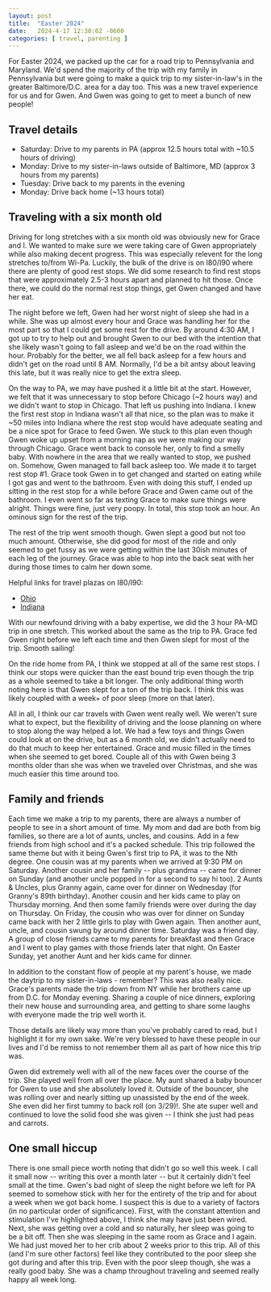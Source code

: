 ```yaml
---
layout: post
title:  "Easter 2024"
date:   2024-4-17 12:30:02 -0600
categories: [ travel, parenting ]
---
```


For Easter 2024, we packed up the car for a road trip to
Pennsylvania and Maryland. We'd spend the majority of 
the trip with my family in Pennsylvania but were going 
to make a quick trip to my sister-in-law's in the greater
Baltimore/D.C. area for a day too. This was a new 
travel experience for us and for Gwen. And Gwen was going
to get to meet a bunch of new people!

## Travel details
- Saturday: Drive to my parents in PA (approx 12.5 hours 
total with ~10.5 hours of driving)
- Monday:   Drive to my sister-in-laws outside of 
Baltimore, MD (approx 3 hours from my parents)
- Tuesday: Drive back to my parents in the evening
- Monday:  Drive back home (~13 hours total)

## Traveling with a six month old
Driving for long stretches with a six month old was 
obviously new for Grace and I. We wanted to make sure
we were taking care of Gwen appropriately while also
making decent progress. This was especially relevent
for the long stretches to/from Wi-Pa. Luckily, the 
bulk of the drive is on I80/I90 where there are 
plenty of good rest stops. We did some research 
to find rest stops that were approximately 2.5-3 
hours apart and planned to hit those. Once there, 
we could do the normal rest stop things, get Gwen
changed and have her eat.

The night before we left, Gwen had her worst night 
of sleep she had in a while. She was up almost 
every hour and Grace was handling her for the most
part so that I could get some rest for the drive. 
By around 4:30 AM, I got up to try to help out and
brought Gwen to our bed with the intention that
she likely wasn't going to fall asleep and we'd be on
the road within the hour. Probably for the better,
we all fell back asleep for a few hours and didn't get
on the road until 8 AM. Normally, I'd be a bit antsy
about leaving this late, but it was really nice
to get the extra sleep.

On the way to PA, we may have pushed it a little bit
at the start. However, we felt that it was 
unnecessary to stop before Chicago (~2 hours way) and we didn't 
want to stop in Chicago. That left us pushing into 
Indiana. I knew the first rest stop in Indiana wasn't
all that nice, so the plan was to make it ~50 miles
into Indiana where the rest stop would have adequate seating
and be a nice spot for Grace to feed Gwen. We stuck to this
plan even though Gwen woke up upset from a morning nap as we
were making our way through Chicago. Grace went back to
console her, only to find a smelly baby. With nowhere in the
area that we really wanted to stop, we pushed on. Somehow,
Gwen managed to fall back asleep too. We made it to target
rest stop #1. Grace took Gwen in to get changed and started
on eating while I got gas and went to the bathroom. Even
with doing this stuff, I ended up sitting in the rest stop
for a while before Grace and Gwen came out of the bathroom. 
I even went so far as texting Grace to make sure things
were alright. Things were fine, just very poopy. In total,
this stop took an hour. An ominous sign for the rest of
the trip. 

The rest of the trip went smooth though. Gwen slept a good
but not too much amount. Otherwise, she 
did good for most of the ride and only seemed to 
get fussy as we were getting within the last 30ish minutes
of each leg of the journey. Grace was able to hop into 
the back seat with her during those times to calm her
down some. 

Helpful links for travel plazas on I80/I90:
- [Ohio](https://www.ohioturnpike.org/travelers/service-plazas/)
- [Indiana](https://www.indianatollroad.org/plazas-parking/)

With our newfound driving with a baby expertise, we did the
3 hour PA-MD trip in one stretch. This worked about the same
as the trip to PA. Grace fed Gwen right before we left each 
time and then Gwen slept for most of the trip. Smooth sailing!

On the ride home from PA, I think we stopped at all of the same
rest stops. I think our stops were quicker than the east bound
trip even though the trip as a whole seemed to take a bit longer. 
The only additional thing worth noting here is that Gwen slept 
for a ton of the trip back. I think this was likely coupled with
a week+ of poor sleep (more on that later). 

All in all, I think our car travels with Gwen went really well. 
We weren't sure what to expect, but the flexibility of driving
and the loose planning on where to stop along the way helped a 
lot. We had a few toys and things Gwen could look at on the 
drive, but as a 6 month old, we didn't actually need to do that 
much to keep her entertained. Grace and music filled in the times
when she seemed to get bored. Couple all of this with Gwen being 3 
months older than she was when we traveled over Christmas, and she was 
much easier this time around too. 

## Family and friends
Each time we make a trip to my parents, there are always a number 
of people to see in a short amount of time. My mom and dad are both 
from big families, so there are a lot of aunts, uncles, and cousins.
Add in a few friends from high school and it's a packed schedule. 
This trip followed the same theme but with it being Gwen's first 
trip to PA, it was to the Nth degree. One cousin
was at my parents when we arrived at 9:30 PM on Saturday. Another
cousin and her family -- plus grandma -- came for dinner on Sunday (and 
another uncle popped in for a second to say hi too).
2 Aunts & Uncles, plus Granny again, came over for dinner on Wednesday
(for Granny's 89th birthday). Another cousin and her kids came to play
on Thursday morning. And then some family friends were over 
during the day on Thursday. On Friday, the cousin who was over for
dinner on Sunday came back with her 2 little girls to play with
Gwen again. Then another aunt, uncle, and cousin swung by around 
dinner time. Saturday was a friend day. A group of close friends
came to my parents for breakfast and then Grace and I went to play 
games with those friends later that night. On Easter Sunday, yet
another Aunt and her kids came for dinner. 

In addition to the constant flow of people at my parent's house, we
made the daytrip to my sister-in-laws - remember? This was also
really nice. Grace's parents made the trip down from NY while her
brothers came up from D.C. for Monday evening. Sharing a couple of nice 
dinners, exploring their new house and surrounding area, and getting to 
share some laughs with everyone made the trip well worth it. 

Those details are likely
way more than you've probably cared to read, but I highlight it
for my own sake. We're very blessed to have these people in our lives 
and I'd be remiss to not remember them all as part of how nice this
trip was. 

Gwen did extremely well with all of the new faces over the course
of the trip. She played well from all over the place. My aunt
shared a baby bouncer for Gwen to use and she absolutely loved
it. Outside of the bouncer, she was rolling over and nearly sitting up 
unassisted by the end of the week. She even did her first tummy to
back roll (on 3/29)!. She ate super well and continued to 
love the solid food she was given -- I think she just had peas and 
carrots.  

## One small hiccup
There is one small piece worth noting that didn't go so well this week. 
I call it small now -- writing this over a month later -- but it
certainly didn't feel small at the time. Gwen's bad night of sleep 
the night before we left for PA seemed to somehow stick with her 
for the entirety of the trip and for about a week when we got back
home. I suspect this is due to a variety of factors (in no particular
order of significance). First, with the constant attention and 
stimulation I've highlighted above, I think she may have just been 
wired. Next, she was getting over a cold and so naturally, her sleep 
was going to be a bit off. Then she was sleeping in the same room
as Grace and I again. We had just moved her to her
crib about 2 weeks prior to this trip. All of this (and I'm sure other 
factors) feel like they contributed to the poor sleep she got during
and after this trip. Even with the poor sleep though, she was a 
really good baby. She was a champ throughout traveling and seemed
really happy all week long.